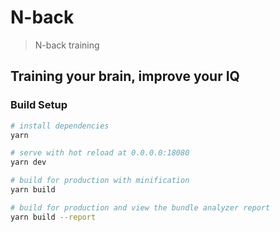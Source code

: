 # N-back

> N-back training

## Training your brain, improve your IQ

### Build Setup

``` bash
# install dependencies
yarn

# serve with hot reload at 0.0.0.0:18080
yarn dev

# build for production with minification
yarn build

# build for production and view the bundle analyzer report
yarn build --report
```
